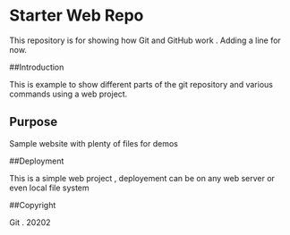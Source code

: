 # Starter Web Repo

This repository is for showing how Git and GitHub work . Adding a line for now.

##Introduction

This is example to show different parts of the git repository and various commands using a web project.

## Purpose

Sample website with plenty of files for demos

##Deployment

This is a simple web project , deployement can be on any web server or even local file system

##Copyright

Git . 20202
